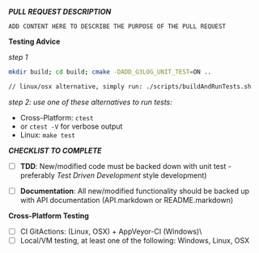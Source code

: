 
***PULL REQUEST DESCRIPTION***

`ADD CONTENT HERE TO DESCRIBE THE PURPOSE OF THE PULL REQUEST`

**Testing Advice**

_step 1_

```bash 
mkdir build; cd build; cmake -DADD_G3LOG_UNIT_TEST=ON ..

// linux/osx alternative, simply run: ./scripts/buildAndRunTests.sh
```

_step 2: use one of these alternatives to run tests:_

- Cross-Platform: `ctest`
- or `ctest -V` for verbose output
- Linux: `make test`


***CHECKLIST TO COMPLETE***
- [ ] **TDD**: New/modified code must be backed down with unit test - preferably _Test Driven Development_ style development)
- [ ] **Documentation**:  All new/modified functionality should be backed up with API documentation (API.markdown or README.markdown)


**Cross-Platform Testing**
- [ ] CI GitActions:  (Linux, OSX) + AppVeyor-CI (Windows)\
- [ ] Local/VM testing, at least one of the following: Windows, Linux, OSX
